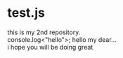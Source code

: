 # test.js
this is my 2nd repository.
<br>
console.log<"hello">;
 hello my dear... 
 <br>
 i hope you will be doing great
 
